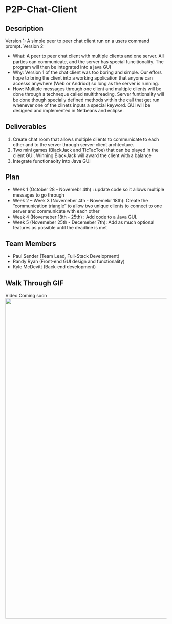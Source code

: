 # P2P-Chat-Client

## Description
Version 1: A simple peer to peer chat client run on a users command prompt. 
Version 2: 
  - What: A peer to peer chat client with multiple clients and one server. All parties can communicate, and the server has special funcitionality. The program will then be integrated into a java GUI
  - Why: Version 1 of the chat client was too boring and simple. Our effors hope to bring the client into a working application that anyone can accesss anywhere (Web or Andriod) so long as the server is running. 
  - How: Multiple messages through one client and multiple clients will be done through a techneque called multithreading. Server funtionality will be done though specially defined methods within the call that get run whenever one of the clinets inputs a special keyword. GUI will be designed and implemented in Netbeans and eclipse. 
  
 ## Deliverables
  1. Create chat room that allows multiple clients to communicate to each other and to the server through server-client archtecture. 
  2. Two mini games (BlackJack and TicTacToe) that can be played in the client GUI. Winning BlackJack will award the client with a balance
  3. Integrate functionaolty into Java GUI
  
  ## Plan
   - Week 1 (October 28 - Novemebr 4th) : update code so it allows multiple messages to go through
   - Week 2 – Week 3 (Novemeber 4th - Novemebr 18th): Create the “communication triangle” to allow two unique clients to connect to 	   	one server and communicate with each other
   - Week 4 (Novemeber 18th - 25th) : Add code to a Java GUI.
   - Week 5 (Novemeber 25th - Decemeber 7th): Add as much optional features as possible until the deadline is met

## Team Members
- Paul Sender (Team Lead, Full-Stack Development)
- Randy Ryan (Front-end GUI design and functionality)
- Kyle McDevitt (Back-end development)
## Walk Through GIF
Video Coming soon
<img src="https://media.giphy.com/media/eBjvfyxGcFTwWJoKv7/giphy.gif" width=1000><br>
